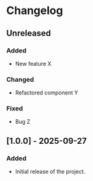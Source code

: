 # Changelog

## Unreleased

### Added
- New feature X

### Changed
- Refactored component Y

### Fixed
- Bug Z

## [1.0.0] - 2025-09-27

### Added
- Initial release of the project.
